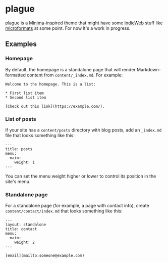 # plague

plague is a [Minima](https://github.com/jekyll/minima)-inspired theme that might have some [IndieWeb](https://indieweb.org/) stuff like [microformats](https://microformats.org/) at some point. For now it's a work in progress.

## Examples

### Homepage

By default, the homepage is a standalone page that will render Markdown-formatted content from `content/_index.md`. For example:

```
Welcome to the homepage. This is a list:

* First list item
* Second list item

[Check out this link](https://example.com/).
```

### List of posts

If your site has a `content/posts` directory with blog posts, add an `_index.md` file that looks something like this:

```
---
title: posts
menu:
  main:
    weight: 1
---
```

You can set the menu weight higher or lower to control its position in the site's menu.

### Standalone page

For a standalone page (for example, a page with contact info), create `content/contact/index.md` that looks something like this:

```
---
layout: standalone
title: contact
menu:
  main:
    weight: 2
---

[email](mailto:someone@example.com)
```
